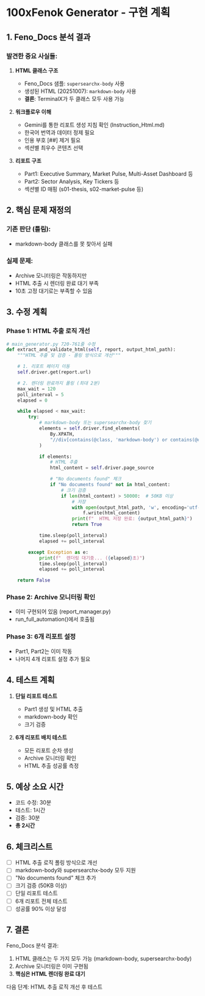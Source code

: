# 100xFenok Generator - 구현 계획

## 1. Feno_Docs 분석 결과

### 발견한 중요 사실들:

1. **HTML 클래스 구조**
   - Feno_Docs 샘플: `supersearchx-body` 사용
   - 생성된 HTML (20251007): `markdown-body` 사용
   - **결론**: TerminalX가 두 클래스 모두 사용 가능

2. **워크플로우 이해**
   - Gemini를 통한 리포트 생성 지침 확인 (Instruction_Html.md)
   - 한국어 번역과 데이터 정제 필요
   - 인용 부호 [##] 제거 필요
   - 섹션별 최우수 콘텐츠 선택

3. **리포트 구조**
   - Part1: Executive Summary, Market Pulse, Multi-Asset Dashboard 등
   - Part2: Sector Analysis, Key Tickers 등
   - 섹션별 ID 매핑 (s01-thesis, s02-market-pulse 등)

## 2. 핵심 문제 재정의

### 기존 판단 (틀림):
- markdown-body 클래스를 못 찾아서 실패

### 실제 문제:
- Archive 모니터링은 작동하지만
- HTML 추출 시 렌더링 완료 대기 부족
- 10초 고정 대기로는 부족할 수 있음

## 3. 수정 계획

### Phase 1: HTML 추출 로직 개선
```python
# main_generator.py 720-761줄 수정
def extract_and_validate_html(self, report, output_html_path):
    """HTML 추출 및 검증 - 폴링 방식으로 개선"""

    # 1. 리포트 페이지 이동
    self.driver.get(report.url)

    # 2. 렌더링 완료까지 폴링 (최대 2분)
    max_wait = 120
    poll_interval = 5
    elapsed = 0

    while elapsed < max_wait:
        try:
            # markdown-body 또는 supersearchx-body 찾기
            elements = self.driver.find_elements(
                By.XPATH,
                "//div[contains(@class, 'markdown-body') or contains(@class, 'supersearchx-body')]"
            )

            if elements:
                # HTML 추출
                html_content = self.driver.page_source

                # "No documents found" 체크
                if "No documents found" not in html_content:
                    # 크기 검증
                    if len(html_content) > 50000:  # 50KB 이상
                        # 저장
                        with open(output_html_path, 'w', encoding='utf-8') as f:
                            f.write(html_content)
                        print(f"  HTML 저장 완료: {output_html_path}")
                        return True

            time.sleep(poll_interval)
            elapsed += poll_interval

        except Exception as e:
            print(f"  렌더링 대기중... ({elapsed}초)")
            time.sleep(poll_interval)
            elapsed += poll_interval

    return False
```

### Phase 2: Archive 모니터링 확인
- 이미 구현되어 있음 (report_manager.py)
- run_full_automation()에서 호출됨

### Phase 3: 6개 리포트 설정
- Part1, Part2는 이미 작동
- 나머지 4개 리포트 설정 추가 필요

## 4. 테스트 계획

1. **단일 리포트 테스트**
   - Part1 생성 및 HTML 추출
   - markdown-body 확인
   - 크기 검증

2. **6개 리포트 배치 테스트**
   - 모든 리포트 순차 생성
   - Archive 모니터링 확인
   - HTML 추출 성공률 측정

## 5. 예상 소요 시간

- 코드 수정: 30분
- 테스트: 1시간
- 검증: 30분
- **총 2시간**

## 6. 체크리스트

- [ ] HTML 추출 로직 폴링 방식으로 개선
- [ ] markdown-body와 supersearchx-body 모두 지원
- [ ] "No documents found" 체크 추가
- [ ] 크기 검증 (50KB 이상)
- [ ] 단일 리포트 테스트
- [ ] 6개 리포트 전체 테스트
- [ ] 성공률 90% 이상 달성

## 7. 결론

Feno_Docs 분석 결과:
1. HTML 클래스는 두 가지 모두 가능 (markdown-body, supersearchx-body)
2. Archive 모니터링은 이미 구현됨
3. **핵심은 HTML 렌더링 완료 대기**

다음 단계: HTML 추출 로직 개선 후 테스트